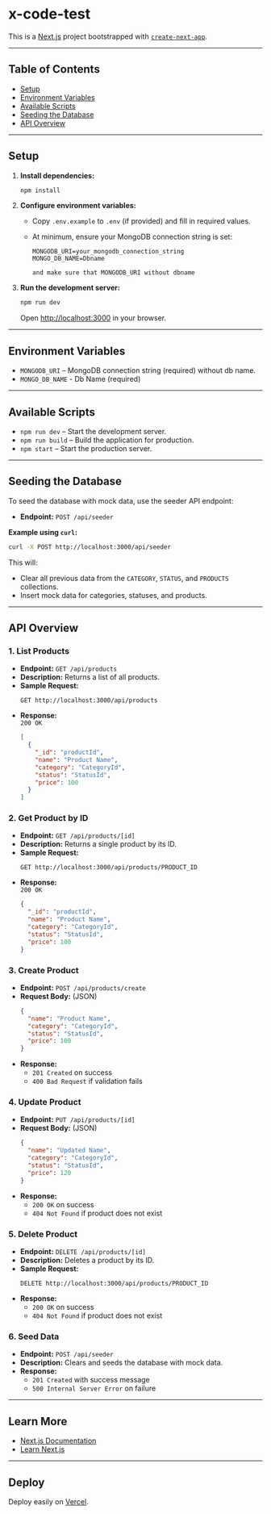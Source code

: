 # x-code-test

This is a [Next.js](https://nextjs.org) project bootstrapped with [`create-next-app`](https://nextjs.org/docs/app/api-reference/cli/create-next-app).

---

## Table of Contents

- [Setup](#setup)
- [Environment Variables](#environment-variables)
- [Available Scripts](#available-scripts)
- [Seeding the Database](#seeding-the-database)
- [API Overview](#api-overview)

---

## Setup

1. **Install dependencies:**

   ```sh
   npm install
   ```

2. **Configure environment variables:**

   - Copy `.env.example` to `.env` (if provided) and fill in required values.
   - At minimum, ensure your MongoDB connection string is set:

     ```
     MONGODB_URI=your_mongodb_connection_string
     MONGO_DB_NAME=Dbname

     and make sure that MONGODB_URI without dbname
     ```

3. **Run the development server:**

   ```sh
   npm run dev
   ```

   Open [http://localhost:3000](http://localhost:3000) in your browser.

---

## Environment Variables

- `MONGODB_URI` – MongoDB connection string (required) without db name.
- `MONGO_DB_NAME` - Db Name (required)

---

## Available Scripts

- `npm run dev` – Start the development server.
- `npm run build` – Build the application for production.
- `npm start` – Start the production server.

---

## Seeding the Database

To seed the database with mock data, use the seeder API endpoint:

- **Endpoint:** `POST /api/seeder`

**Example using `curl`:**

```sh
curl -X POST http://localhost:3000/api/seeder
```

This will:

- Clear all previous data from the `CATEGORY`, `STATUS`, and `PRODUCTS` collections.
- Insert mock data for categories, statuses, and products.

---

## API Overview

### 1. List Products

- **Endpoint:** `GET /api/products`
- **Description:** Returns a list of all products.
- **Sample Request:**
  ```
  GET http://localhost:3000/api/products
  ```
- **Response:**  
  `200 OK`
  ```json
  [
    {
      "_id": "productId",
      "name": "Product Name",
      "category": "CategoryId",
      "status": "StatusId",
      "price": 100
    }
  ]
  ```

### 2. Get Product by ID

- **Endpoint:** `GET /api/products/[id]`
- **Description:** Returns a single product by its ID.
- **Sample Request:**
  ```
  GET http://localhost:3000/api/products/PRODUCT_ID
  ```
- **Response:**  
  `200 OK`
  ```json
  {
    "_id": "productId",
    "name": "Product Name",
    "category": "CategoryId",
    "status": "StatusId",
    "price": 100
  }
  ```

### 3. Create Product

- **Endpoint:** `POST /api/products/create`
- **Request Body:** (JSON)
  ```json
  {
    "name": "Product Name",
    "category": "CategoryId",
    "status": "StatusId",
    "price": 100
  }
  ```
- **Response:**
  - `201 Created` on success
  - `400 Bad Request` if validation fails

### 4. Update Product

- **Endpoint:** `PUT /api/products/[id]`
- **Request Body:** (JSON)
  ```json
  {
    "name": "Updated Name",
    "category": "CategoryId",
    "status": "StatusId",
    "price": 120
  }
  ```
- **Response:**
  - `200 OK` on success
  - `404 Not Found` if product does not exist

### 5. Delete Product

- **Endpoint:** `DELETE /api/products/[id]`
- **Description:** Deletes a product by its ID.
- **Sample Request:**
  ```
  DELETE http://localhost:3000/api/products/PRODUCT_ID
  ```
- **Response:**
  - `200 OK` on success
  - `404 Not Found` if product does not exist

### 6. Seed Data

- **Endpoint:** `POST /api/seeder`
- **Description:** Clears and seeds the database with mock data.
- **Response:**
  - `201 Created` with success message
  - `500 Internal Server Error` on failure

---

## Learn More

- [Next.js Documentation](https://nextjs.org/docs)
- [Learn Next.js](https://nextjs.org/learn)

---

## Deploy

Deploy easily on [Vercel](https://vercel.com/new?utm_medium=default-template&filter=next.js&utm_source=create-next-app&utm_campaign=create-next-app-readme).
